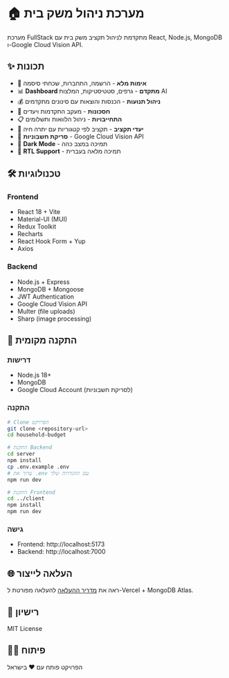 # 🏠 מערכת ניהול משק בית

מערכת FullStack מתקדמת לניהול תקציב משק בית עם React, Node.js, MongoDB ו-Google Cloud Vision API.

## ✨ תכונות

- 🔐 **אימות מלא** - הרשמה, התחברות, שכחתי סיסמה
- 📊 **Dashboard מתקדם** - גרפים, סטטיסטיקות, המלצות AI
- 💰 **ניהול תנועות** - הכנסות והוצאות עם סינונים מתקדמים
- 🏦 **חסכונות** - מעקב התקדמות ויעדים
- 📋 **התחייבויות** - ניהול הלוואות ותשלומים
- 🎯 **יעדי תקציב** - תקציב לפי קטגוריות עם יתרה חיה
- 📸 **סריקת חשבוניות** - Google Cloud Vision API
- 🌙 **Dark Mode** - תמיכה במצב כהה
- 🔄 **RTL Support** - תמיכה מלאה בעברית

## 🛠️ טכנולוגיות

### Frontend
- React 18 + Vite
- Material-UI (MUI)
- Redux Toolkit
- Recharts
- React Hook Form + Yup
- Axios

### Backend
- Node.js + Express
- MongoDB + Mongoose
- JWT Authentication
- Google Cloud Vision API
- Multer (file uploads)
- Sharp (image processing)

## 🚀 התקנה מקומית

### דרישות
- Node.js 18+
- MongoDB
- Google Cloud Account (לסריקת חשבוניות)

### התקנה
```bash
# Clone הפרויקט
git clone <repository-url>
cd household-budget

# התקנת Backend
cd server
npm install
cp .env.example .env
# ערוך את .env עם ההגדרות שלך
npm run dev

# התקנת Frontend
cd ../client
npm install
npm run dev
```

### גישה
- Frontend: http://localhost:5173
- Backend: http://localhost:7000

## 🌐 העלאה לייצור

ראה את [מדריך ההעלאה](DEPLOYMENT_GUIDE.md) להעלאה מפורטת ל-Vercel + MongoDB Atlas.

## 📝 רישיון

MIT License

## 👨‍💻 פיתוח

הפרויקט פותח עם ❤️ בישראל
